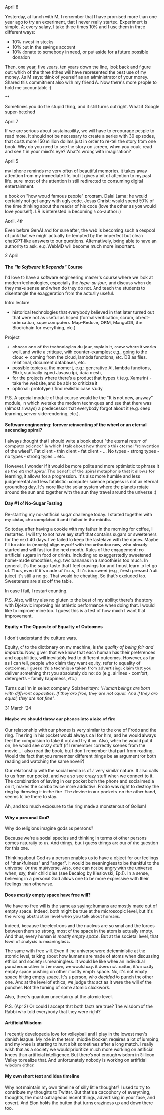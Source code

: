 
April 8

Yesterday, at lunch with M, I remember that I have promised more than one year ago to try an experiment, that I never really started. Experiment is simple. At every salary, I take three times 10% and I use them in three different ways:

- 10% invest in stocks
- 10% put in the savings account
- 10% donate to somebody in need, or put aside for a future possible donation

Then, one year, five years, ten years down the line, look back and figure out: which of the three tithes will have represented the best use of my money. As M says: think of yourself as an administrator of your money. Shared this commitment also with my friend A. Now there's more people to hold me accountable :)

**

Sometimes you do the stupid thing, and it still turns out right. What if Google super-botched 

April 7

If we are serious about sustainability, we will have to encourage people to read more. It should not be necessary to create a series with 30 episodes, that costs more 150 million dollars just in order to re-tell the story from one book. Why do you need to see the story on screen, when you could read and see it in your mind's eye? What's wrong with imagination? 


April 5

my iphone reminds me very often of beautiful memories.
it takes away attention from my immediate life.
but it gives a bit of attention to my past life.
sure, most of the attention is still redirected to consuming digital entertainment.


a book on "how would famous people" program. Dalai Lama: he would certainly not get angry with ugly code. Jesus Christ: would spend 50% of the time thinking about the reader of his code (love the other as you would love yourself). LR is interested in becoming a co-author :)


April, 4th

Even before GenAI and for sure after, the web is becoming such a cespool of junk that we might actually be tempted by the imperfect but clean chatGPT-like answers to our questions. Alternatively, being able to have an authority to ask, e.g. WebMD will become much more important.

2 April
#### The *"In Software It Depends"* Course

I'd love to have a software engineering master's course where we look at modern technologies, especially the *hype-du-jour*, and discuss when do they make sense and when do they do not. And teach the students to disentangle the exaggeration from the actually useful. 

Intro lecture
- historical technologies that everybody believed in that later turned out that were not as useful as hoped (formal verification, scrum, object-orientation, supercomputers, Map-Reduce, ORM, MongoDB, the Blockchain for everything, etc.)

Project
- choose one of the technologies du jour, explain it, show where it works well, and write a critique, with counter-examples; e.g., going to the cloud <- coming from the cloud, lambda functions, etc. DB as files. relational, document databases, etc.
- possible topics at the moment, e.g.: generative AI, lambda functions, Elixir, statically typed Javascript, data mesh, 
- for the projects where there's a product that hypes it (e.g. Xamarin) - take the website, and be able to criticize it
- optional: prototype / find realistic case study


P.S. A special module of that course would be the "It is not new, anyway" module, in which we take the modern techniques and see that there was (almost always) a predecessor that everybody forgot about it (e.g. deep learning, server side rendering, etc.).

#### Software engineering: forever reinventing of the wheel or an eternal ascending spiral? 

I always thought that I should write a book about "the eternal return of computer science" in which I talk about how there's this eternal "reinvention of the wheel". Fat client - thin client - fat client - ... No types - strong types - no types - strong types... etc. 

However, I wonder if it would be more polite and more optimistic to phrase it as the *eternal spiral*. The benefit of the spiral metaphor is that it allows for learning, it allows for a progression. It's also more humble and less judgemental and less fatalistic: computer science progress is not an eternal groundhog day. It's more like the solar system where the planets rotate around the sun and together with the sun they travel around the universe :)


#### Day #1 of No-Sugar Fasting

Re-starting my no-artificial sugar challenge today. I started together with my sister, she completed it and i failed in the middle.

So today, after having a cookie with my father in the morning for coffee, I restarted. I will try to not have any stuff that contains sugars or sweeteners for the next 40 days. 
I've failed to keep the fastelavn with the danes. Maybe I'll be able to (mostly) align myself with the orthodox now, who already started and will fast for the next month.
Rules of the engagement: no artificial sugars in food or drinks. Including no exaggeratedly sweetened home-made smoothies, e.g. two bananas in a smoothie is too much. In general, it's the sugar taste that I feel cravings for and I must learn to let go of. Thus, even if it's made of fruits, if it's too sweet (e.g., fresh pressed fruit juice) it's still a no go. That would be cheating. So that's excluded too. Sweeteners are also off the table. 

In case I fail, I restart counting. 

P.S. Also, will try also no gluten to the best of my ability: there's the story with Djokovic improving his athletic performance when doing that. I would like to improve mine too. I guess this is a test of how much I want that improvement. 


#### Equity = The Opposite of Equality of Outcomes 

I don't understand the culture wars. 

Equity, cf to the dictionary on my machine, is *the quality of being fair and impartial*. Now, given that we know that each human has their preferences and capabilities, will inevitably lead to different outcomes. However, as far as I can tell, people who claim they want equity,  refer to equality of outcomes. I guess it's a technique taken from advertising: claim that you deliver something that you absolutely do not do (e.g. airlines - comfort, detergents - family happiness, etc.)

Turns out I'm in select company. Solzhenitsyn: *"Human beings are born with different capacities. If they are free, they are not equal. And if they are equal, they are not free"*.


31 March '24
#### Maybe we should throw our phones into a lake of fire

Our relationship with our phones is very similar to the one of Frodo and the ring. The ring in his pocket would always call for him, and he would always feel the compulsion to take it out and try it on. Also, when he would put it on, he would see crazy stuff (if I remember correctly scenes from the movie... I also read the book, but I don't remember that part from reading. Would the fact that you remember different things be an argument for both reading and watching the same novel?)

Our relationship with the social media is of a very similar nature. It also calls to us from our pocket, and we also see crazy stuff when we connect to it. The combination of having in our pocket both the phone and social media on it, makes the combo twice more addictive. Frodo was right to destroy the ring by throwing it in the fire. The device in our pockets, on the other hand, seems to be there to stay. 

Ah, and too much exposure to the ring made a monster out of Gollum!



#### Why a personal God? 

Why do religions imagine gods as persons? 

Because we're a social species and thinking in terms of other persons comes naturally to us. And things, but I guess things are out of the question for this one. 

Thinking about God as a person enables us to have a object for our feelings of "thankfulness" and "anger". It would be meaningless to be thankful to the universe. Or the multiverse. Also, one can not be angry with the universe when, say, their child dies (see Decalog by Kieslovski, Ep.1). In a sense, believing in a personal God allows one to be more expressive with their feelings than otherwise. 



#### Does *mostly* empty space have free will? 

We have no free will is the same as saying: humans are mostly made out of empty space. Indeed, both might be true at the microscopic level, but it's the wrong abstraction level when you talk about humans. 

Indeed, because the electrons and the nucleus are so smal and the forces between them so strong, most of the space in the atom is actually empty. And thus, every human is *mostly empty space*. But at the societal level, that level of analysis is meaningless. 

The same with free will. Even if the universe were deterministic at the atomic level, talking about how humans are made of atoms when discussing ethics and society is meaningless. It would be like when an individual punches another in the nose, we would say: it does not matter, it's mostly empty space pushing on other mostly empty space. No, it's not empty space hitting empty space. It's a person, who *decided* to punch the other one. And at the level of ethics, we judge that act as it were the will of the puncher. Not the turning of some atomic clockwork. 

Also, there's quantum uncertainty at the atomic level. 

P.S. (Apr 2) Or could I accept that both facts are true? The wisdom of the Rabbi who told everybody that they were right? 


#### Artificial Wisdom
I recently developed a love for volleyball and I play in the lowest men's danish league. My role in the team, middle blocker, requires a lot of jumping, and my knee is starting to hurt a bit sometimes after a long match. I really wish that as a society we would prioritize much more working on artificial knees than artificial intelligence. But there’s not enough wisdom in Sillicon Valley to realize that. And unfortunately nobody is working on artificial wisdom either. 


#### My own short text and idea timeline

Why not maintain my own timeline of silly little thoughts? I used to try to contribute my thoughts to Twitter. But that's a cacophony of everything, thoughts, the most outrageous recent things, advertising in your face, and covert. And Elon holds the button that turns craziness up and down there too. 